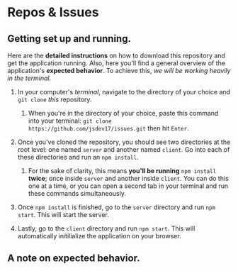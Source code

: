 # Repos & Issues

## Getting set up and running.
Here are the __detailed instructions__ on how to download this 
repository and get the application running. Also, here you'll
find a general overview of the application's __expected behavior__.
To achieve this, _we will be working heavily in the terminal_.

1. In your computer's _terminal_, navigate to the directory of your choice and `git clone` _this_ repository.
    1. When you're in the directory of your choice, paste this command into your terminal: `git clone https://github.com/jsdev17/issues.git` then hit `Enter`.

1. Once you've cloned the repository, you should see two directories at the root level: one named `server` and another named `client`. Go into each of these directories and run an `npm install`.
    1. For the sake of clarity, this means __you'll be running__ `npm install` __twice__; once inside `server` and another inside `client`. You can do this one at a time, or you can open a second tab in your terminal and run these commands simultaneously.

1. Once `npm install` is finished, go to the `server` directory and run `npm start`. This will start the server.
1. Lastly, go to the `client` directory and run `npm start`. This will automatically initilialize the application on your browser.

## A note on expected behavior.